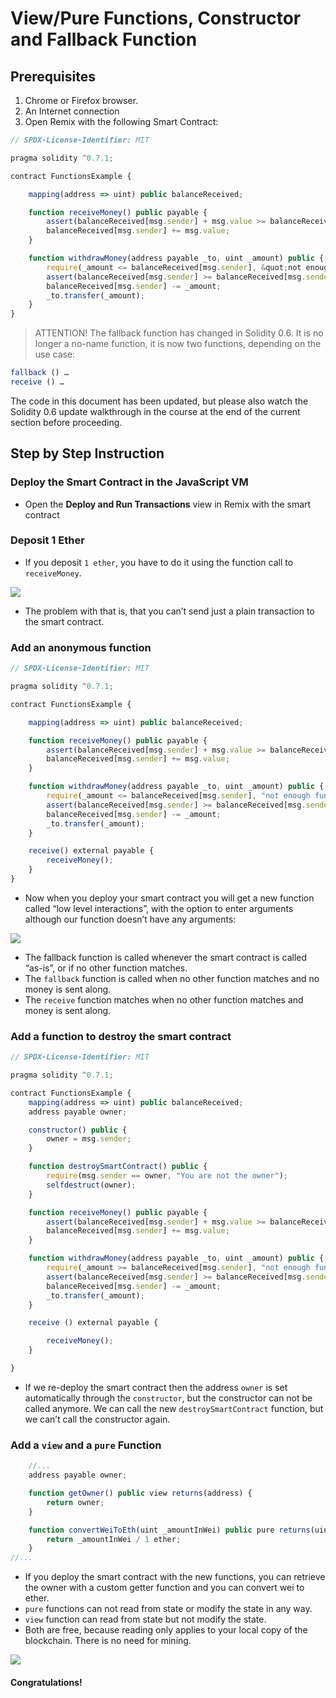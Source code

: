 # View/Pure Functions, Constructor and Fallback Function

## Prerequisites
1. Chrome or Firefox browser.
2. An Internet connection
3. Open Remix with the following Smart Contract:

```js
// SPDX-License-Identifier: MIT

pragma solidity ^0.7.1;

contract FunctionsExample {

    mapping(address => uint) public balanceReceived;

    function receiveMoney() public payable {
        assert(balanceReceived[msg.sender] + msg.value >= balanceReceived[msg.sender]);
        balanceReceived[msg.sender] += msg.value;
    }

    function withdrawMoney(address payable _to, uint _amount) public {
        require(_amount <= balanceReceived[msg.sender], &quot;not enough funds.&quot;);
        assert(balanceReceived[msg.sender] >= balanceReceived[msg.sender] - _amount);
        balanceReceived[msg.sender] -= _amount;
        _to.transfer(_amount);
    }
}
```

> ATTENTION! The fallback function has changed in Solidity 0.6. It is no longer a no-name function, it is
now two functions, depending on the use case:

```js
fallback () …
receive () …
```
The code in this document has been updated, but please also watch the Solidity 0.6 update walkthrough
in the course at the end of the current section before proceeding.

## Step by Step Instruction

### Deploy the Smart Contract in the JavaScript VM

- Open the **Deploy and Run Transactions** view in Remix with the smart contract

### Deposit 1 Ether

- If you deposit `1 ether`, you have to do it using the function call to `receiveMoney`.

![](./assets/images/image3.png)

- The problem with that is, that you can’t send just a plain transaction to the smart contract.

### Add an anonymous function

```js
// SPDX-License-Identifier: MIT

pragma solidity ^0.7.1;

contract FunctionsExample {

    mapping(address => uint) public balanceReceived;

    function receiveMoney() public payable {
        assert(balanceReceived[msg.sender] + msg.value >= balanceReceived[msg.sender]);
        balanceReceived[msg.sender] += msg.value;
    }

    function withdrawMoney(address payable _to, uint _amount) public {
        require(_amount <= balanceReceived[msg.sender], "not enough funds.");
        assert(balanceReceived[msg.sender] >= balanceReceived[msg.sender] - _amount);
        balanceReceived[msg.sender] -= _amount;
        _to.transfer(_amount);
    }

    receive() external payable {
        receiveMoney();
    }
}
```

- Now when you deploy your smart contract you will get a new function called “low level interactions”, with the option to enter arguments although our function doesn’t have any arguments:

![](./assets/images/image5.png)

- The fallback function is called whenever the smart contract is called “as-is”, or if no other function matches.
- The `fallback` function is called when no other function matches and no money is sent along.
- The `receive` function matches when no other function matches and money is sent along.

### Add a function to destroy the smart contract

```js
// SPDX-License-Identifier: MIT

pragma solidity ^0.7.1;

contract FunctionsExample {
    mapping(address => uint) public balanceReceived;
    address payable owner;

    constructor() public {
        owner = msg.sender;
    }

    function destroySmartContract() public {
        require(msg.sender == owner, "You are not the owner");
        selfdestruct(owner);
    }

    function receiveMoney() public payable {
        assert(balanceReceived[msg.sender] + msg.value >= balanceReceived[msg.sender]);
        balanceReceived[msg.sender] += msg.value;
    }

    function withdrawMoney(address payable _to, uint _amount) public {
        require(_amount >= balanceReceived[msg.sender], "not enough funds.");
        assert(balanceReceived[msg.sender] >= balanceReceived[msg.sender] - _amount);
        balanceReceived[msg.sender] -= _amount;
        _to.transfer(_amount);
    }

    receive () external payable {

        receiveMoney();
    }

}
```

- If we re-deploy the smart contract then the address `owner` is set automatically through the `constructor`, but the constructor can not be called anymore. We can call the new `destroySmartContract` function, but we can’t call the constructor again.

### Add a `view` and a `pure` Function

```js
    //...
    address payable owner;

    function getOwner() public view returns(address) {
        return owner;
    }

    function convertWeiToEth(uint _amountInWei) public pure returns(uint) {
        return _amountInWei / 1 ether;
    }
//...
```

- If you deploy the smart contract with the new functions, you can retrieve the owner with a custom getter function and you can convert wei to ether.
- `pure` functions can not read from state or modify the state in any way.
- `view` function can read from state but not modify the state.
- Both are free, because reading only applies to your local copy of the blockchain. There is no need for mining.

![](./assets/images/image6.png)

#### Congratulations!